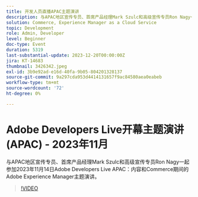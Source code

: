 ```yaml
---
title: 开发人员直播APAC主题演讲
description: 与APAC地区宣传专员、首席产品经理Mark Szulc和高级宣传专员Ron Nagy一起参加2023年11月14日Adobe Developers Live APAC — 内容和Commerce期间的Adobe Experience Manager主题演讲。
solution: Commerce, Experience Manager as a Cloud Service
topic: Development
role: Admin, Developer
level: Beginner
doc-type: Event
duration: 5319
last-substantial-update: 2023-12-20T00:00:00Z
jira: KT-14683
thumbnail: 3426342.jpeg
exl-id: 3b9e92ad-e16d-40fa-9b05-804201328137
source-git-commit: 9a297cda953d4414131657f9ac84580aea0eabeb
workflow-type: tm+mt
source-wordcount: '72'
ht-degree: 0%

---
```


# Adobe Developers Live开幕主题演讲(APAC) - 2023年11月

与APAC地区宣传专员、首席产品经理Mark Szulc和高级宣传专员Ron Nagy一起参加2023年11月14日Adobe Developers Live APAC：内容和Commerce期间的Adobe Experience Manager主题演讲。

>[!VIDEO](https://video.tv.adobe.com/v/3426342/?learn=on)
